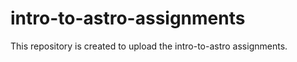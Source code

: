 
# intro-to-astro-assignments
This repository is created to upload the intro-to-astro 
assignments.




